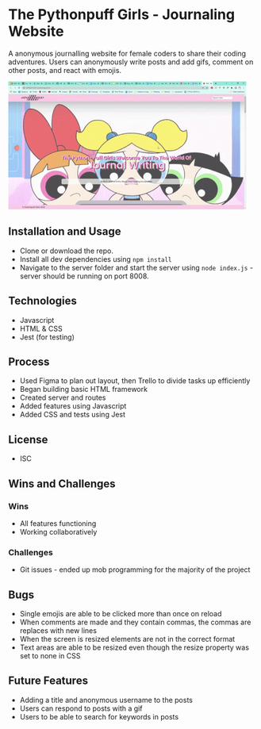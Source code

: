 # The Pythonpuff Girls - Journaling Website
 A anonymous journalling website for female coders to share their coding adventures. 
 Users can anonymously write posts and add gifs, comment on other posts, and react with emojis. 

  ![](./webpage.gif)

## Installation and Usage
- Clone or download the repo.
- Install all dev dependencies using ```npm install```
- Navigate to the server folder and start the server using ```node index.js``` - server should be running on port 8008.

## Technologies
- Javascript
- HTML & CSS
- Jest (for testing)

## Process
- Used Figma to plan out layout, then Trello to divide tasks up efficiently
- Began building basic HTML framework 
- Created server and routes
- Added features using Javascript
- Added CSS and tests using Jest

## License
- ISC

## Wins and Challenges
### Wins
- All features functioning 
- Working collaboratively 

### Challenges
- Git issues - ended up mob programming for the majority of the project

## Bugs
- Single emojis are able to be clicked more than once on reload
- When comments are made and they contain commas, the commas are replaces with new lines
- When the screen is resized elements are not in the correct format
- Text areas are able to be resized even though the resize property was set to none in CSS

## Future Features
- Adding a title and anonymous username to the posts
- Users can respond to posts with a gif
- Users to be able to search for keywords in posts
